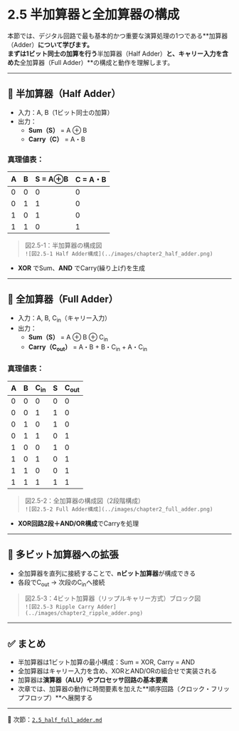 # 2.5 半加算器と全加算器の構成

本節では、デジタル回路で最も基本的かつ重要な演算処理の1つである**加算器（Adder）**について学びます。  
まずは1ビット同士の加算を行う**半加算器（Half Adder）**と、キャリー入力を含めた**全加算器（Full Adder）**の構成と動作を理解します。

---

## 🔹 半加算器（Half Adder）

- 入力：A, B（1ビット同士の加算）
- 出力：
  - **Sum（S）** = A ⊕ B
  - **Carry（C）** = A・B

### 真理値表：

| A | B | S = A⊕B | C = A・B |
|---|---|----------|-----------|
| 0 | 0 |    0     |     0     |
| 0 | 1 |    1     |     0     |
| 1 | 0 |    1     |     0     |
| 1 | 1 |    0     |     1     |

> 図2.5-1：半加算器の構成図  
> `![図2.5-1 Half Adder構成](../images/chapter2_half_adder.png)`

- **XOR** でSum、**AND** でCarry(繰り上げ)を生成

---

## 🔹 全加算器（Full Adder）

- 入力：A, B, C<sub>in</sub>（キャリー入力）
- 出力：
  - **Sum（S）** = A ⊕ B ⊕ C<sub>in</sub>
  - **Carry（C<sub>out</sub>）** = A・B + B・C<sub>in</sub> + A・C<sub>in</sub>

### 真理値表：

| A | B | C<sub>in</sub> | S | C<sub>out</sub> |
|---|---|----------------|---|-----------------|
| 0 | 0 | 0              | 0 | 0               |
| 0 | 0 | 1              | 1 | 0               |
| 0 | 1 | 0              | 1 | 0               |
| 0 | 1 | 1              | 0 | 1               |
| 1 | 0 | 0              | 1 | 0               |
| 1 | 0 | 1              | 0 | 1               |
| 1 | 1 | 0              | 0 | 1               |
| 1 | 1 | 1              | 1 | 1               |

> 図2.5-2：全加算器の構成図（2段階構成）  
> `![図2.5-2 Full Adder構成](../images/chapter2_full_adder.png)`

- **XOR回路2段＋AND/OR構成**でCarryを処理

---

## 🔹 多ビット加算器への拡張

- 全加算器を直列に接続することで、**nビット加算器**が構成できる
- 各段でC<sub>out</sub> → 次段のC<sub>in</sub>へ接続

> 図2.5-3：4ビット加算器（リップルキャリー方式）ブロック図  
> `![図2.5-3 Ripple Carry Adder](../images/chapter2_ripple_adder.png)`

---

## ✅ まとめ

- 半加算器は1ビット加算の最小構成：Sum = XOR, Carry = AND
- 全加算器はキャリー入力を含め、XORとAND/ORの組合せで実装される
- 加算器は**演算器（ALU）やプロセッサ回路の基本要素**
- 次章では、加算器の動作に時間要素を加えた**順序回路（クロック・フリップフロップ）**へ展開する

---

📎 次節：[`2.5_half_full_adder.md`](./2.5_half_full_adder.md)
